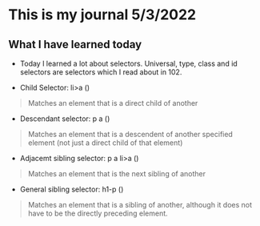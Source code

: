 # This is my journal 5/3/2022

## What I have learned today

- Today I learned a lot about selectors. Universal, type, class and id selectors are selectors which I read about in 102. 

- Child Selector: li>a ()

> Matches an element that is a direct child of another

- Descendant selector: p a ()

> Matches an element that is a descendent of another specified element (not just a direct child of that element)

- Adjacemt sibling selector: p a li>a ()

> Matches an element that is the next sibling of another

- General sibling selector: h1-p ()

> Matches an element that is a sibling of another, although it does not have to be the directly preceding element.